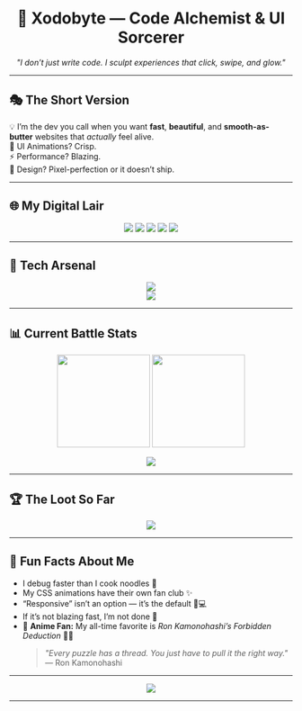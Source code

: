 <!-- ✨ The Digital Wizard Arrives ✨ -->
<h1 align="center">🚀 Xodobyte — Code Alchemist & UI Sorcerer</h1>
<p align="center">
    <em>"I don’t just write code. I sculpt experiences that click, swipe, and glow."</em>
</p>

---

## 🎭 The Short Version
💡 I’m the dev you call when you want **fast**, **beautiful**, and **smooth-as-butter** websites that *actually* feel alive.  
🔮 UI Animations? Crisp.  
⚡ Performance? Blazing.  
🎨 Design? Pixel-perfection or it doesn’t ship.  

---

## 🌐 My Digital Lair
<p align="center">
    <a href="https://instagram.com/taylorraps"><img src="https://img.shields.io/badge/Instagram-E4405F?style=for-the-badge&logo=Instagram&logoColor=white" /></a>
    <a href="https://tiktok.com/@taylorxraps"><img src="https://img.shields.io/badge/TikTok-000000?style=for-the-badge&logo=TikTok&logoColor=white" /></a>
    <a href="https://youtube.com/@@TaylorRaps"><img src="https://img.shields.io/badge/YouTube-FF0000?style=for-the-badge&logo=YouTube&logoColor=white" /></a>
    <a href="mailto:officialrtskhosana@gmail.com"><img src="https://img.shields.io/badge/Email-D14836?style=for-the-badge&logo=gmail&logoColor=white" /></a>
    <a href="https://t.me/taylorraps"><img src="https://img.shields.io/badge/Telegram-26A5E4?style=for-the-badge&logo=telegram&logoColor=white" /></a>
</p>

---

## 🧪 Tech Arsenal
<p align="center">
    <img src="https://skillicons.dev/icons?i=js,ts,python,php,html,css,nodejs,react,nextjs,tailwind,laravel,sqlite,git,github,vercel,render" /><br>
    <img src="https://skillicons.dev/icons?i=framer,npm,livewire" />
</p>

---

## 📊 Current Battle Stats
<p align="center">
    <img src="https://github-readme-stats.vercel.app/api?username=xodobyte&theme=radical&show_icons=true&hide_border=true" height="165" />
    <img src="https://nirzak-streak-stats.vercel.app/?user=xodobyte&theme=radical&hide_border=true" height="165" />
</p>

<p align="center">
    <img src="https://github-readme-stats.vercel.app/api/top-langs/?username=xodobyte&theme=radical&hide_border=true&layout=compact" />
</p>

---

## 🏆 The Loot So Far
<p align="center">
    <img src="https://github-profile-trophy.vercel.app/?username=xodobyte&theme=radical&no-frame=true&margin-w=4" />
</p>

---

## 🎯 Fun Facts About Me
- I debug faster than I cook noodles 🍜  
- My CSS animations have their own fan club ✨  
- “Responsive” isn’t an option — it’s the default 📱💻  
- If it’s not blazing fast, I’m not done 🚀
- 🎥 **Anime Fan:** My all-time favorite is *Ron Kamonohashi’s Forbidden Deduction* 🕵️‍♂️  
    > *"Every puzzle has a thread. You just have to pull it the right way."* — Ron Kamonohashi  

---

<p align="center">
    <img src="https://visitcount.itsvg.in/api?id=xodobyte&label=Visitors&color=12&icon=2&pretty=true" />
</p>

---

